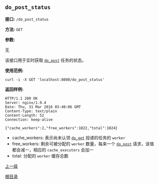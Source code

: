 `do_post_status`
----------

**接口:** `/do_post_status`

**方法:** `GET`

**参数:** 

无
  
该接口用于实时获取 [`do_post`](do_post.md) 任务的状态。

**使用范例:**

    curl -i -X GET 'localhost:8080/do_post_status'

**返回样例:**

    HTTP/1.1 200 OK
    Server: nginx/1.9.4
    Date: Thu, 31 Mar 2016 03:40:06 GMT
    Content-Type: text/plain
    Content-Length: 52
    Connection: keep-alive
    
    {"cache_workers":2,"free_workers":1022,"total":1024}

* cache_workers: 表示尚未认领 [`do_get`](do_get.md) 投递的任务的 `worker`
* free_workers: 剩余可被分配的 `worker` 数量，每来一个 [`do_post`](do_post.md) 请求，该值都会减一，相应的 `cache_executers` 会加一
* total: 分配的 `worker` 缓存总数

[上一级](../ha.md)

[根目录](../../index.md)